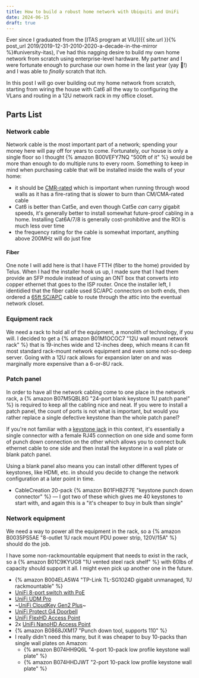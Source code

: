 ```yaml
---
title: How to build a robust home network with Ubiquiti and UniFi
date: 2024-06-15
draft: true
---
```


Ever since I graduated from the [ITAS program at VIU]({{ site.url }}{% post_url 2019/2019-12-31-2010-2020-a-decade-in-the-mirror %}#university-itas), I've had this nagging desire to build my own home network from scratch using enterprise-level hardware. My partner and I were fortunate enough to purchase our own home in the last year (yay 🎉!) and I was able to _finally_ scratch that itch.

In this post I will go over building out my home network from scratch, starting from wiring the house with Cat6 all the way to configuring the VLans and routing in a 12U network rack in my office closet.

<!-- break -->

## Parts List

### Network cable

Network cable is the most important part of a network; spending your money here will pay off for years to come. Fortunately, our house is only a single floor so I thought {% amazon B00VEFY7NQ "500ft of it" %} would be more than enough to do multiple runs to every room. Something to keep in mind when purchasing cable that will be installed inside the walls of your home:

- it should be [CMR-rated](https://www.cmple.com/learn/understanding-cable-jacket-ratings-cl-cm-cmr-and-cmp) which is important when running through wood walls as it has a fire-rating that is slower to burn than CM/CMA-rated cable
- Cat6 is better than Cat5e, and even though Cat5e _can_ carry gigabit speeds, it's generally better to install somewhat future-proof cabling in a home. Installing Cat6A/7/8 is generally cost-prohibitive and the ROI is much less over time
- the frequency rating for the cable is somewhat important, anything above 200MHz will do just fine

#### Fiber

One note I will add here is that I have FTTH (fiber to the home) provided by Telus. When I had the installer hook us up, I made sure that I had them provide an SFP module instead of using an ONT box that converts into copper ethernet that goes to the ISP router. Once the installer left, I identidied that the fiber cable used SC/APC connectors on both ends, then ordered a [65ft SC/APC](https://www.primecables.ca/p-362023-cab-fo-604-all-sca2-singlemode-simplex-scapc-to-scapc-9-micron-fiber-cable-3mm-jacket-lszh) cable to route through the attic into the eventual network closet.

### Equipment rack

We need a rack to hold all of the equipment, a monolith of technology, if you will. I decided to get a {% amazon B01M1OCOC7 "12U wall mount network rack" %} that is 19-inches wide and 12-inches deep, which means it can fit most standard rack-mount network equipment and even some not-so-deep server. Going with a 12U rack allows for expansion later on and was marginally more expensive than a 6-or-8U rack.

### Patch panel

In order to have all the network cabling come to one place in the network rack, a {% amazon B07M5QBL8G "24-port blank keystone 1U patch panel" %} is required to keep all the cabling nice and neat. If you were to install a patch panel, the count of ports is not what is important, but would you rather replace a single defective keystone than the whole patch panel?

If you're not familiar with a [keystone jack](https://www.cableorganizer.com/learning-center/how-to/how-to-wire-keystone-jack.htm) in this context, it's essentially a single connector with a female RJ45 connection on one side and some form of punch down connection on the other which allows you to connect bulk ethernet cable to one side and then install the keystone in a wall plate or blank patch panel.

Using a blank panel also means you can install other different types of keystones, like HDMI, etc. in should you decide to change the network configuration at a later point in time.

- CableCreation 20-pack {% amazon B01FHBZF7E "keystone punch down connector" %} — I got two of these which gives me 40 keystones to start with, and again this is a "it's cheaper to buy in bulk than single"

### Network equipment

We need a way to power all the equipment in the rack, so a {% amazon B0035PS5AE "8-outlet 1U rack mount PDU power strip, 120V/15A" %} should do the job.

I have some non-rackmountable equipment that needs to exist in the rack, so a {% amazon B01C9KYUG8 "1U vented steel rack shelf" %} with 60lbs of capacity should support it all. I might even pick up another one in the future.

- {% amazon B004ELA5W4 "TP-Link TL-SG1024D gigabit unmanaged, 1U rackmountable" %}
- [UniFi 8-port switch with PoE](https://ca.store.ui.com/products/unifi-switch-8-150w)
- [UniFi UDM Pro](https://ca.store.ui.com/products/udm-pro)
- ~[UniFi CloudKey Gen2 Plus](https://ca.store.ui.com/products/unifi-cloudkey-plus)~
- [UniFi Protect G4 Doorbell](https://ca.store.ui.com/products/uvc-g4-doorbell)
- [UniFi FlexHD Access Point](https://ca.store.ui.com/products/unifi-flexhd)
- 2x [UniFi NanoHD Access Point](https://ca.store.ui.com/products/unifi-nanohd-us)
- {% amazon B0868JXM17 "Punch down tool, supports 110" %}
- I really didn't need this many, but it was cheaper to buy 10-packs than single wall plates on Amazon:
  - {% amazon B074HH9Q6L "4-port 10-pack low profile keystone wall plate" %}
  - {% amazon B074HHDJWT "2-port 10-pack low profile keystone wall plate" %}
